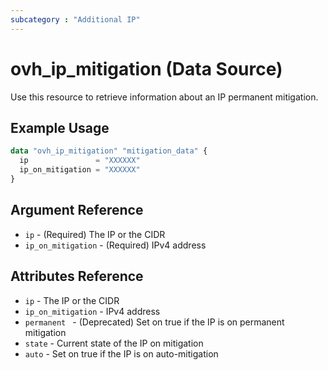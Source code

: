 ```yaml
---
subcategory : "Additional IP"
---
```


# ovh_ip_mitigation (Data Source)

Use this resource to retrieve information about an IP permanent mitigation.

## Example Usage

```terraform
data "ovh_ip_mitigation" "mitigation_data" {
  ip               = "XXXXXX"
  ip_on_mitigation = "XXXXXX"
}
```

## Argument Reference

* `ip` - (Required) The IP or the CIDR
* `ip_on_mitigation` - (Required) IPv4 address

## Attributes Reference

* `ip` - The IP or the CIDR
* `ip_on_mitigation` - IPv4 address
* `permanent ` - (Deprecated) Set on true if the IP is on permanent mitigation
* `state` - Current state of the IP on mitigation
* `auto` - Set on true if the IP is on auto-mitigation

